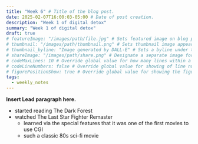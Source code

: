 ```yaml
---
title: "Week 6" # Title of the blog post.
date: 2025-02-07T16:00:03-05:00 # Date of post creation.
description: "Week 1 of digital detox"
summary: "Week 1 of digital detox"
draft: true
# featureImage: "/images/path/file.jpg" # Sets featured image on blog post.
# thumbnail: "/images/path/thumbnail.png" # Sets thumbnail image appearing inside card on homepage.
# thumbnail_byline: "Image generated by DALL-E" # Sets a byline under the thumbnail image
# shareImage: "/images/path/share.png" # Designate a separate image for social media sharing.
# codeMaxLines: 10 # Override global value for how many lines within a code block before auto-collapsing.
# codeLineNumbers: false # Override global value for showing of line numbers within code block.
# figurePositionShow: true # Override global value for showing the figure label.
tags:
  - weekly_notes
---
```


**Insert Lead paragraph here.**

- started reading The Dark Forest
- watched The Last Star Fighter Remaster
  - learned via the special features that it was one of the first movies to use CGI
  - such a classic 80s sci-fi movie
